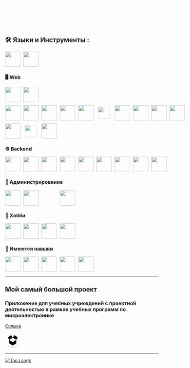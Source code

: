 <style>
    .line {
        display: flex;
        gap: 10px;
        margin-bottom: 10px;
    }
    img, svg {
        width: 50px;
        height: 50px;
    }
    .line .white-back {
        background: white;
        border-radius: 10px;
        width: 40px;
        height: 40px;
        padding: 5px;
    }
</style>

<!-- <img src="https://i.giphy.com/media/v1.Y2lkPTc5MGI3NjExcHpiMDMwZ2c1eXQ2M240cjU3YW5vZmhkNDgzdTB0NmNyMzRscXZoYiZlcD12MV9pbnRlcm5hbF9naWZfYnlfaWQmY3Q9Zw/MdA16VIoXKKxNE8Stk/giphy.gif" width="100px"/> -->

<div style="padding: 10px; text-align: center; color: white">
    <h1 style="padding: 10px; margin: 10px">Степан Махнатеев</h1>
    <p style="padding: 0px; margin: 0px">PritOriginal</p>
</div>

## :hammer_and_wrench: Языки и Инструменты :
<div class="line">
<img src="https://cdn.jsdelivr.net/gh/devicons/devicon@latest/icons/git/git-original.svg" />
<img src="https://cdn.jsdelivr.net/gh/devicons/devicon@latest/icons/githubactions/githubactions-original.svg" />
</div>

### :desktop_computer: Web
<div class="line">
    <img src="https://cdn.jsdelivr.net/gh/devicons/devicon@latest/icons/typescript/typescript-original.svg" />
    <img src="https://cdn.jsdelivr.net/gh/devicons/devicon@latest/icons/javascript/javascript-original.svg" />
</div>
<div class="line">
    <img src="https://cdn.jsdelivr.net/gh/devicons/devicon@latest/icons/nodejs/nodejs-original-wordmark.svg" />
    <img src="https://cdn.jsdelivr.net/gh/devicons/devicon@latest/icons/npm/npm-original-wordmark.svg" />
    <img src="https://cdn.jsdelivr.net/gh/devicons/devicon@latest/icons/react/react-original.svg" />  
    <img src="https://cdn.jsdelivr.net/gh/devicons/devicon@latest/icons/redux/redux-original.svg" />
    <img src="https://cdn.jsdelivr.net/gh/devicons/devicon@latest/icons/eslint/eslint-original.svg" />
    <!-- <img src="https://cdn.jsdelivr.net/gh/devicons/devicon@latest/icons/eslint/eslint-original-wordmark.svg" /> -->
    <img class="white-back" src="https://cdn.jsdelivr.net/gh/devicons/devicon@latest/icons/reactrouter/reactrouter-original.svg" />  
    <img src="https://cdn.jsdelivr.net/gh/devicons/devicon@latest/icons/vitejs/vitejs-original.svg" />
    <img src="https://cdn.jsdelivr.net/gh/devicons/devicon@latest/icons/sass/sass-original.svg" />
    <img src="https://cdn.jsdelivr.net/gh/devicons/devicon@latest/icons/css3/css3-original.svg" />
    <img src="https://cdn.jsdelivr.net/gh/devicons/devicon@latest/icons/html5/html5-original.svg" />
</div>
<div class="line">
    <img src="https://cdn.jsdelivr.net/gh/devicons/devicon@latest/icons/gulp/gulp-plain.svg" />
    <img class="white-back" src="https://cdn.jsdelivr.net/gh/devicons/devicon@latest/icons/handlebars/handlebars-original.svg" />    
    <img src="https://cdn.jsdelivr.net/gh/devicons/devicon@latest/icons/jquery/jquery-plain-wordmark.svg" />
</div>

### :gear: Backend
<div class="line">
    <img src="https://cdn.jsdelivr.net/gh/devicons/devicon@latest/icons/php/php-original.svg" />
    <img src="https://cdn.jsdelivr.net/gh/devicons/devicon@latest/icons/composer/composer-original.svg" />
    <img src="https://cdn.jsdelivr.net/gh/devicons/devicon@latest/icons/azuresqldatabase/azuresqldatabase-original.svg" />
    <img src="https://cdn.jsdelivr.net/gh/devicons/devicon@latest/icons/mysql/mysql-original.svg" />
    <img src="https://cdn.jsdelivr.net/gh/devicons/devicon@latest/icons/mysql/mysql-original-wordmark.svg" />
    <img src="https://cdn.jsdelivr.net/gh/devicons/devicon@latest/icons/sqlite/sqlite-original.svg" />
    <!-- <img src="https://cdn.jsdelivr.net/gh/devicons/devicon@latest/icons/amazonwebservices/
    amazonwebservices-original-wordmark.svg" /> -->
    <img src="https://cdn.jsdelivr.net/gh/devicons/devicon@latest/icons/amazonwebservices/amazonwebservices-plain-wordmark.svg" />
    <img src="https://cdn.jsdelivr.net/gh/devicons/devicon@latest/icons/githubactions/githubactions-original.svg" />
    <!-- <img src="https://cdn.jsdelivr.net/gh/devicons/devicon@latest/icons/json/json-original.svg" /> -->
    <!-- <img src="https://cdn.jsdelivr.net/gh/devicons/devicon@latest/icons/powershell/powershell-original.svg" /> -->
    <img src="https://cdn.jsdelivr.net/gh/devicons/devicon@latest/icons/filezilla/filezilla-original.svg" />
    <!-- <img src="https://cdn.jsdelivr.net/gh/devicons/devicon@latest/icons/visualstudio/visualstudio-original.svg" />
    <img src="https://cdn.jsdelivr.net/gh/devicons/devicon@latest/icons/vscode/vscode-original.svg" /> -->
</div>

### :abacus: Администрирование
<div class="line">
    <img src="https://cdn.jsdelivr.net/gh/devicons/devicon@latest/icons/apache/apache-original.svg" />
    <img src="https://cdn.jsdelivr.net/gh/devicons/devicon@latest/icons/nginx/nginx-original.svg" />
    <svg viewBox="0 0 128 128">
        <path d="M99.438 45.906c-1.593 7.332-6.957 31.736-6.957 31.736h10.766c.645-3.008 1.146-5.777 1.88-8.835 1.297-5.42 2.752-7.566 6.6-7.566 1.697 0 3.453.577 3.453 2.895 0 1.054-2.42 11.405-2.845 13.507h10.714s3.322-16.116 3.35-16.3c.112-.542.355-2.133.355-2.133 0-3.85-5.01-5.665-7.617-5.74-1.886-.053-.465-.032-2.387 0-3.085.053-7.185 1.767-8.987 3.606l-.203.152.102-.254 2.437-10.866a.344.344 0 00-.103-.203h-10.56zm-50.98 7.26c-1.056-.016-2.795-.015-5.586.052-5.58.133-13.913 1.852-13.913 9.85 0 4.524 4.2 4.918 7.92 5.282 2.91.287 5.792.627 8.632.914.818.076 1.625.26 1.625 1.168 0 1.54-1.27 2.027-3.047 2.183-1.776.157-2.183 0-2.183 0-1.12 0-3.036-.677-2.793-2.285H26.47v1.88c.005 6.05 9.77 6.073 11.578 6.295h3.148l4.824-.152c6.44-.425 13.41-2.355 13.71-10.054.208-5.312-6.58-5.16-9.546-5.485h-.812c-.152 0-4.763-.468-7.058-.71-.35-.04-1.93-.273-1.93-1.22 0-1.88 3.457-1.828 4.215-1.828 1.218 0 3.854-.052 3.757 2.03H60.29c.024-.443.203-.842.203-1.32 0-5.354-6.87-6.37-10.612-6.55 0 0-.366-.033-1.422-.05zm32.09 0c-.472-.017-1.118-.004-3.91.052-5.59.112-13.963 1.902-13.963 9.902 0 4.523 4.202 4.917 7.92 5.28 2.91.288 5.792.628 8.633.915.818.076 1.625.26 1.625 1.168 0 1.54-1.584 2.09-3.047 2.183-1.464.093-2.183 0-2.183 0-1.122 0-3.036-.627-2.793-2.234H60.187v1.88c-.01 5.72 9.73 6.095 11.577 6.194l3.148.102 4.824-.152c6.44-.423 13.385-2.357 13.71-10.054.214-5.076-6.34-5.007-9.445-5.433l-.913-.103c-.152 0-4.763-.418-7.058-.66-.35-.038-1.88-.323-1.88-1.27 0-1.878 3.407-1.827 4.164-1.827 1.22 0 3.855-.052 3.758 2.03h11.933c.024-.443.203-.842.203-1.32 0-5.355-6.904-6.39-10.612-6.498-2.27-.07-2.574-.137-3.047-.155zm-60.771-7.92c0-1.958-1.387-3.453-3.453-3.453-1.938 0-3.504 1.495-3.504 3.453 0 1.835 1.49 3.504 3.453 3.504 1.856 0 3.504-1.462 3.504-3.504zm9.496-8.176c0-1.49-.975-3.4-3.047-3.4-1.885 0-2.844 1.655-2.844 3.147 0 1.443 1.02 3.554 3.047 3.554 1.884 0 2.843-1.856 2.843-3.3zm-8.486 55.297c-1.728 0-4.008 2.258-4.008 3.96 0 .866.404 1.32 1.346 1.32 1.232 0 2.847-1.043 3.613-2.59.15-.303.26-.816.26-.913v-.863c0-.72-.707-.913-1.213-.913zm-7.357-4.214c-1.91 0-4.57 1.992-4.57 4.215 0 1.1.684 1.625 1.676 1.625 1.836 0 4.722-1.925 4.722-4.265 0-1.154-.807-1.575-1.828-1.575zM8.15 60.885c1.805 0 4.315-1.247 4.315-3.808 0-1.934-1.594-3.148-3.35-3.148-1.91 0-4.368 1.325-4.368 3.807 0 1.91 1.543 3.148 3.402 3.148zm2.183 20.87c0-1.492-1.104-2.082-2.336-2.082-1.8 0-4.925 1.73-4.925 4.215 0 1.402.955 2.03 2.285 2.03 1.703 0 4.976-1.543 4.976-4.163zM9.114 70.177c0-1.777-1.45-2.59-2.996-2.59-.098 0-.17-.03-.56 0-2.232.187-4.315 2.11-4.315 4.062 0 1.825 1.66 2.59 3.097 2.59 1.86 0 4.774-1.427 4.774-4.063zm19.753 22.85c-1.62 0-3.504 2.164-3.504 3.656 0 .22.004.65.406.914.42.276 1.172.3 2.08-.305 1.22-.813 2.032-2.252 2.032-3.2 0-.52-.333-1.065-1.015-1.065zM51.87 34.836c-1.36 0-1.83 2.11-1.83 2.793 0 .676.235 2.182 1.423 2.182 1.394 0 1.828-2.11 1.828-2.793 0-.574-.307-2.183-1.42-2.184zm4.416 5.586c-1.256 0-1.726 2.063-1.726 2.69 0 .526.2 1.778 1.168 1.778 1.222 0 1.676-2.012 1.676-2.64 0-.417-.185-1.828-1.118-1.828zm-11.069-9.394c-1.58 0-2.082 1.977-2.082 2.894 0 .604.372 2.756 1.88 2.742 1.506-.015 2.08-1.973 2.08-2.945 0-.756-.362-2.692-1.878-2.692zm-2.133 55.754c-1.433 0-2.437 2.19-2.437 3.047 0 .447.114.913.762.913 1.417 0 2.436-2.153 2.436-3.047 0-.418-.153-.914-.762-.914zm-6.702-56.566c-1.727 0-2.387 2.05-2.387 3.148 0 1.153.85 3.148 2.54 3.148 1.712 0 2.366-2.047 2.335-3.097-.04-1.344-.604-3.2-2.488-3.2zm0 60.679c-1.57 0-2.894 2.25-2.894 3.402 0 .58.264.914.863.914 1.42 0 2.895-2.17 2.895-3.3 0-.496-.102-1.015-.863-1.015z" fill="white"></path>
    </svg>
    <img src="https://cdn.jsdelivr.net/gh/devicons/devicon@latest/icons/linux/linux-original.svg" />
    <!-- <img src="https://cdn.jsdelivr.net/gh/devicons/devicon@latest/icons/ubuntu/ubuntu-original.svg" /> -->
</div>

### :pushpin: Хобби
<div class="line">
    <img src="https://cdn.jsdelivr.net/gh/devicons/devicon@latest/icons/arduino/arduino-original-wordmark.svg" />
    <img src="https://cdn.jsdelivr.net/gh/devicons/devicon@latest/icons/unity/unity-original.svg" />
    <img src="https://cdn.jsdelivr.net/gh/devicons/devicon@latest/icons/android/android-original.svg" />
    <img src="https://cdn.jsdelivr.net/gh/devicons/devicon@latest/icons/androidstudio/androidstudio-original.svg" />
</div>

### :pushpin: Имеются навыки
<div class="line">
    <img src="https://cdn.jsdelivr.net/gh/devicons/devicon@latest/icons/java/java-original.svg" />
    <img src="https://cdn.jsdelivr.net/gh/devicons/devicon@latest/icons/c/c-original.svg" />
    <img src="https://cdn.jsdelivr.net/gh/devicons/devicon@latest/icons/cplusplus/cplusplus-original.svg" />
    <img src="https://cdn.jsdelivr.net/gh/devicons/devicon@latest/icons/csharp/csharp-original.svg" />
    <img src="https://cdn.jsdelivr.net/gh/devicons/devicon@latest/icons/python/python-original.svg" />
</div>

---
## Мой самый большой проект
### Приложение для учебных учреждений с проектной деятельностью в рамках учебных программ по микроэлектронике
<a href="https://github.com/PritOriginal/Projects"> Сслыка </a>
<div>
<img src="https://github.com/PritOriginal/Projects/blob/master/app/src/main/res/mipmap-xxxhdpi/ic_launcher_round.png"/>
</div>

---
[![Top Langs](https://github-readme-stats.vercel.app/api/top-langs/?username=PritOriginal)](https://github.com/anuraghazra/github-readme-stats)
